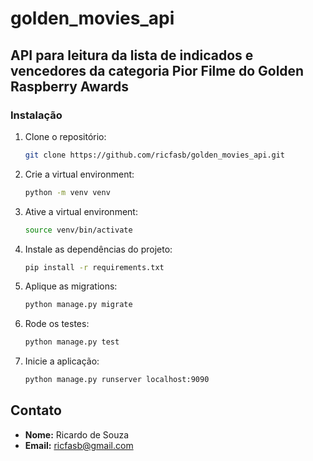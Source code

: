 # golden_movies_api

## API para leitura da lista de indicados e vencedores da categoria Pior Filme do Golden Raspberry Awards 

### Instalação

1. Clone o repositório:
    ```bash
    git clone https://github.com/ricfasb/golden_movies_api.git
    ```
2. Crie a virtual environment:
    ```bash
    python -m venv venv
    ```
4. Ative a virtual environment:
    ```bash
    source venv/bin/activate
    ```
5. Instale as dependências do projeto:
    ```bash
    pip install -r requirements.txt
    ```
6. Aplique as migrations:
    ```bash
    python manage.py migrate
    ```
7. Rode os testes:
    ```bash
    python manage.py test
    ```
8. Inicie a aplicação:
    ```bash
    python manage.py runserver localhost:9090
    ```

## Contato

- **Nome:** Ricardo de Souza
- **Email:** ricfasb@gmail.com